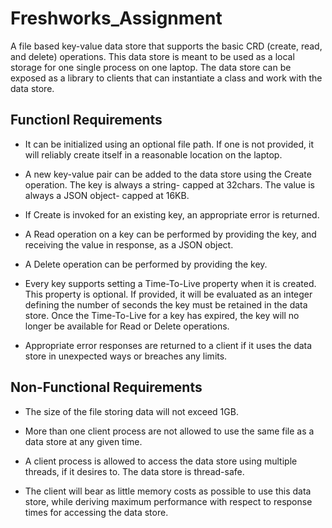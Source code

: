 # Freshworks_Assignment
A file based key-value data store that supports the basic CRD (create, read, and delete) operations. This data store is meant to be used as a local storage for one single process on one laptop. The data store can be exposed as a library to clients that can instantiate a class and work with the data store.


## Functionl Requirements

* It can be initialized using an optional file path. If one is not provided, it will reliably create itself in a reasonable location on the laptop.

* A new key-value pair can be added to the data store using the Create operation. The key is always a string- capped at 32chars. The value is always a JSON object- capped at 16KB.

* If Create is invoked for an existing key, an appropriate error is returned.

* A Read operation on a key can be performed by providing the key, and receiving the value in response, as a JSON object.

* A Delete operation can be performed by providing the key.

* Every key supports setting a Time-To-Live property when it is created. This property is optional. If provided, it will be evaluated as an integer defining the number of seconds the key must be retained in the data store. Once the Time-To-Live for a key has expired, the key will no longer be available for Read or Delete operations.

* Appropriate error responses are returned to a client if it uses the data store in unexpected ways or breaches any limits.

## Non-Functional Requirements

* The size of the file storing data will not exceed 1GB.

* More than one client process are not allowed to use the same file as a data store at any given time.

* A client process is allowed to access the data store using multiple threads, if it desires to. The data store is thread-safe.

* The client will bear as little memory costs as possible to use this data store, while deriving maximum performance with respect to response times for accessing the data store.
